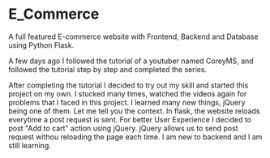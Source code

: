 # E_Commerce

A full featured E-commerce website with Frontend, Backend and Database using Python Flask.

A few days ago I followed the tutorial of a youtuber named CoreyMS, and followed the tutorial step by step and completed the series.

After completing the tutorial I decided to try out my skill and started this project on my own. I stucked many times, watched the videos again for problems that I faced in this project.
I learned many new things, jQuery being one of them. Let me tell you the context. In flask, the website reloads everytime a post request is sent. For better User Experience I decided to post "Add to cart" action using jQuery. jQuery allows us to send post request withou reloading the page each time. I am new to backend and I am still learning.
